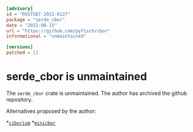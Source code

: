 ```toml
[advisory]
id = "RUSTSEC-2021-0127"
package = "serde_cbor"
date = "2021-08-15"
url = "https://github.com/pyfisch/cbor"
informational = "unmaintained"

[versions]
patched = []
```

# serde_cbor is unmaintained

The `serde_cbor` crate is unmaintained. The author has archived the github repository.

Alternatives proposed by the author:

 *[`ciborium`](https://crates.io/crates/ciborium)
 *[`minicbor`](https://crates.io/crates/minicbor)
